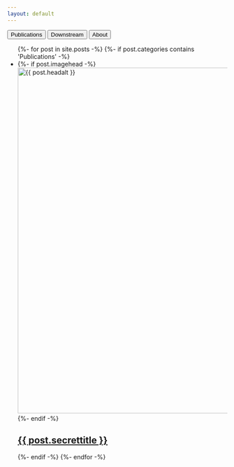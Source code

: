 ```yaml
---
layout: default
---
```

<div class="flex-container">
  <button class="index-nav-butts" onclick="opentabs('Publications')">Publications</button>
  <button class="index-nav-butts" onclick="opentabs('Stream')">Downstream</button>
  <button class="index-nav-butts" onclick="opentabs('About')">About</button>
</div>

<div id="Publications" class="tabs">
  <ul class="list-1">
  {%- for post in site.posts -%}
      {%- if post.categories contains 'Publications' -%}
        <li>
          {%- if post.imagehead -%}
            <a href="{{ post.url | relative_url }}">
              <img src="{{- post.imagehead | relative_url -}}" 
                   alt="{{ post.headalt }}" 
                   width="790"
              >
            </a>
          {%- endif -%}
            <a href="{{ post.url | relative_url }}">
                <h2 class="postborder hoverbold">
                    {{ post.secrettitle }}
                </h2>
            </a>
        </li>
      {%- endif -%}
  {%- endfor -%}
  </ul>
</div>

<div id="Stream" style="display:none" class="tabs">
  <ul class="list-1">
  {%- for post in site.posts -%}
      {%- if post.categories contains 'Stream' -%}
        <li>
          {%- if post.imagehead -%}
            <a href="{{ post.url | relative_url }}">
              <img src="{{- post.imagehead | relative_url -}}" 
                   alt="{{ post.headalt }}" 
                   width="790"
              >
            </a>
          {%- endif -%}
            <a href="{{ post.url | relative_url }}">
                <h2 class="postborder hoverbold">
                    {{ post.secrettitle }}
                </h2>
            </a>
        </li>
      {%- endif -%}    
  {%- endfor -%}
  </ul> 
</div>

<div id="About" style="display:none" class="tabs">
                <p>&emsp;</p>
    <div>
<h1>
    About Maxwell Kline
</h1>
<p class="gifselfie">
    <video autoplay loop class="gifselfie">
        <source src="/assets/video/super8unedited.gif" type="video/gif">
        <source src="/assets/video/super8unedited.mp4" type="video/mp4">
        Your browser does not support the video element.
    </video>
    (Above Super 8 video of Maxwell is courteous of multimedia artist <a href="http://instagram.com/_u/deb.is.sick/">Deb Seitz</a>. All rights belong to Deb!)
</p>
<p>
    Max was born in Gresham, but grew up in the foothills of Boise. They have tamed several packs of coyotes, and spent much time photosynthesizing with big sagebrush. They are currently raising a clutch of sage-grouse chicks in Portland, OR, as well as attending PSU (Portland State).
</p>
<p>
    Maxwell is a poet, multimedia artist, gardener, bad coder (re: this site), and more! Please forward all inquiries to my email, at the left of this page (or bottom, if you're on mobile).
</p>
<p>
    They have a piece forthcoming in <i><a href ="https://www.buckmanjournal.com/">Buckman Journal</a></i>, entitled "HAIL COLUMBIA!" Expect this piece sometime in July!
</p>
    </div>
                <p>&emsp;</p>
    <div>
<h1>
    About "maxie.rodeo"
</h1>
    <div>
<h3>MY OWN PRIVATE IDAHO</h3>
<p>
    The site's headline/return button reads: "MY OWN PRIVATE IDAHO". Yes, this is a reference to the Gus Van Sant film of the same name. (Shot entirely outside of Idaho, I might add.) I (Maxwell) no longer live in Idaho, and so this page is my little slice of old-home. It's a website on the internet, so it's both not really anywhere, and also everywhere. To me, the site is hosted in the mycorrhizae beneath the Arco desert. Or it's torrented from the Owyhees. Maybe it's frolicking naked in the Sawtooths. Regardless, I like to think of this site as my own private Idaho. 
</p>
    </div>
    <div>
<h3>Publications</h3>
<p>
    This tab is dedicated to a selection of publications I am particularly proud of and want to make available. It will update as new pieces are accepted and released into the wider world.
</p>
<p>
    Beneath each publication scan, I have listed rejection notices and their corresponding publications. This is a way of reclaiming the anxiety around rejections, and the submission process as a whole. Rejections are proof I've put myself out there, and that publications aren't always a one-and-done process.
</p>
    </div>
    <div>
<h3>Downstream</h3>
<p>
    I imagine this tab as an outflowing of rants, ravings, thoughts, and ideas. Some downstreams will be in-progress, and some will be complete. I plan on posting future collaborations, projects, and whatever else the future might hold. (But never NFTs, this site is anti-NFT!)
</p>
    </div>
    <div>
<h3>About</h3>
<p>
    This page was forked and adapted from the <a href="https://github.com/pages-themes/minimal">minimal</a> Jekyll theme for GitHub pages, by <a href="https://github.com/orderedlist">orderedlist</a>. The fonts used are <a href="https://fonts.google.com/specimen/Goblin+One?query=goblin+one">Goblin One</a>, by Riccardo De Franceschi, and <a href="https://fonts.google.com/specimen/Poltawski+Nowy">Półtawski Nowy</a>, by Adam Półtawski, Mateusz Machalski, Borys Kosmynka, and Ania Wieluńska. "maxie.rodeo" is being updated and managed by Maxwell Kline.
</p>
<p>
    All copyright belongs to Maxwell, unless I (Maxwell) state otherwise (or in a siuation where that statement is just outright untrue ;D ). Through the lens of derivatives, I am heavily considering the ethics of copyright. Expect changes on that front.
</p>
    </div>
    </div>
</div>

<script>
function opentabs(tabsname) {
  var i;
  var x = document.getElementsByClassName("tabs");
  for (i = 0; i < x.length; i++) {
    x[i].style.display = "none";  
  }
  document.getElementById(tabsname).style.display = "block";  
}
</script>